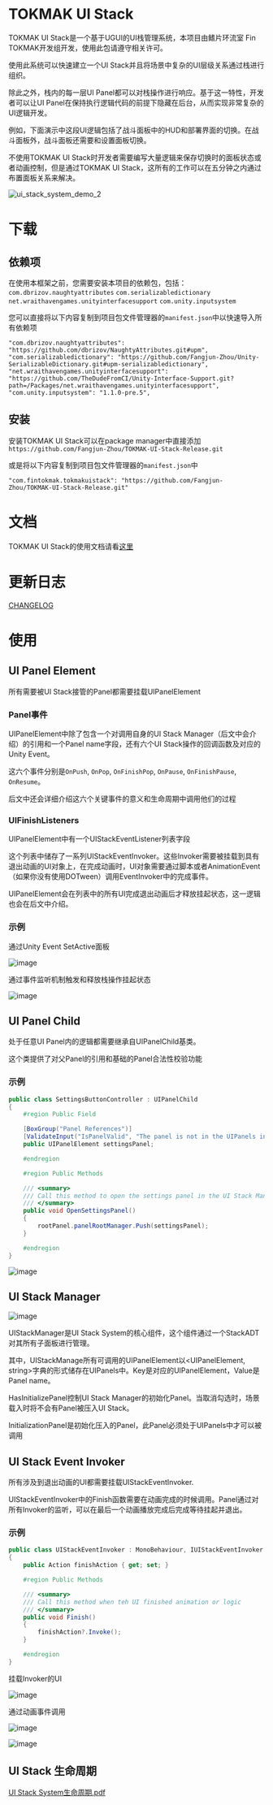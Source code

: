 # TOKMAK UI Stack

TOKMAK UI Stack是一个基于UGUI的UI栈管理系统，本项目由鳍片环流室 Fin TOKMAK开发组开发，使用此包请遵守相关许可。

使用此系统可以快速建立一个UI Stack并且将场景中复杂的UI层级关系通过栈进行组织。

除此之外，栈内的每一层UI Panel都可以对栈操作进行响应。基于这一特性，开发者可以让UI Panel在保持执行逻辑代码的前提下隐藏在后台，从而实现非常复杂的UI逻辑开发。

例如，下面演示中这段UI逻辑包括了战斗面板中的HUD和部署界面的切换。在战斗面板外，战斗面板还需要和设置面板切换。

不使用TOKMAK UI Stack时开发者需要编写大量逻辑来保存切换时的面板状态或者动画控制，但是通过TOKMAK UI Stack，这所有的工作可以在五分钟之内通过布置面板关系来解决。

![ui_stack_system_demo_2](https://user-images.githubusercontent.com/79500078/124217026-0a215c80-db2a-11eb-96eb-3737400fa477.gif)

# 下载

## 依赖项

在使用本框架之前，您需要安装本项目的依赖包，包括：
`com.dbrizov.naughtyattributes`
`com.serializabledictionary`
`net.wraithavengames.unityinterfacesupport`
`com.unity.inputsystem`

您可以直接将以下内容复制到项目包文件管理器的`manifest.json`中以快速导入所有依赖项

```
"com.dbrizov.naughtyattributes": "https://github.com/dbrizov/NaughtyAttributes.git#upm",
"com.serializabledictionary": "https://github.com/Fangjun-Zhou/Unity-SerializableDictionary.git#upm-serializabledictionary",
"net.wraithavengames.unityinterfacesupport": "https://github.com/TheDudeFromCI/Unity-Interface-Support.git?path=/Packages/net.wraithavengames.unityinterfacesupport",
"com.unity.inputsystem": "1.1.0-pre.5",
```

## 安装

安装TOKMAK UI Stack可以在package manager中直接添加`https://github.com/Fangjun-Zhou/TOKMAK-UI-Stack-Release.git`

或是将以下内容复制到项目包文件管理器的`manifest.json`中

```
"com.fintokmak.tokmakuistack": "https://github.com/Fangjun-Zhou/TOKMAK-UI-Stack-Release.git"
```

# 文档

TOKMAK UI Stack的使用文档请看[这里](https://fangjun-zhou.github.io/TOKMAK-UI-Stack/index.html)

# 更新日志

[CHANGELOG](https://github.com/Fangjun-Zhou/TOKMAK-UI-Stack/blob/main/Assets/Package/CHANGELOG.md)

# 使用

## UI Panel Element

所有需要被UI Stack接管的Panel都需要挂载UIPanelElement

### Panel事件

UIPanelElement中除了包含一个对调用自身的UI Stack Manager（后文中会介绍）的引用和一个Panel name字段，还有六个UI Stack操作的回调函数及对应的Unity Event。

这六个事件分别是`OnPush`, `OnPop`, `OnFinishPop`, `OnPause`, `OnFinishPause`, `OnResume`。

后文中还会详细介绍这六个关键事件的意义和生命周期中调用他们的过程

### UIFinishListeners

UIPanelElement中有一个UIStackEventListener列表字段

这个列表中储存了一系列UIStackEventInvoker。这些Invoker需要被挂载到具有退出动画的UI对象上，在完成动画时，UI对象需要通过脚本或者AnimationEvent（如果你没有使用DOTween）调用EventInvoker中的完成事件。

UIPanelElement会在列表中的所有UI完成退出动画后才释放挂起状态，这一逻辑也会在后文中介绍。

### 示例

通过Unity Event SetActive面板

![image](https://user-images.githubusercontent.com/79500078/124213844-de9b7380-db23-11eb-9cf2-3b9574dcb618.png)

通过事件监听机制触发和释放栈操作挂起状态

![image](https://user-images.githubusercontent.com/79500078/124214522-eb6c9700-db24-11eb-8894-9f7d91d43717.png)

## UI Panel Child

处于任意UI Panel内的逻辑都需要继承自UIPanelChild基类。

这个类提供了对父Panel的引用和基础的Panel合法性校验功能

### 示例

```c#
public class SettingsButtonController : UIPanelChild
{
    #region Public Field

    [BoxGroup("Panel References")]
    [ValidateInput("IsPanelValid", "The panel is not in the UIPanels in panelRootManager.")]
    public UIPanelElement settingsPanel;

    #endregion

    #region Public Methods

    /// <summary>
    /// Call this method to open the settings panel in the UI Stack Manager
    /// </summary>
    public void OpenSettingsPanel()
    {
        rootPanel.panelRootManager.Push(settingsPanel);
    }

    #endregion
}
```

![image](https://user-images.githubusercontent.com/79500078/124214608-13f49100-db25-11eb-8f07-3aa242409767.png)

## UI Stack Manager

![image](https://user-images.githubusercontent.com/79500078/124214644-2078e980-db25-11eb-90a9-f0fd51f52381.png)

UIStackManager是UI Stack System的核心组件，这个组件通过一个StackADT对其所有子面板进行管理。

其中，UIStackManage所有可调用的UIPanelElement以<UIPanelElement, string>字典的形式储存在UIPanels中。Key是对应的UIPanelElement，Value是Panel name。

HasInitializePanel控制UI Stack Manager的初始化Panel。当取消勾选时，场景载入时将不会有Panel被压入UI Stack。

InitializationPanel是初始化压入的Panel，此Panel必须处于UIPanels中才可以被调用

## UI Stack Event Invoker

所有涉及到退出动画的UI都需要挂载UIStackEventInvoker.

UIStackEventInvoker中的Finish函数需要在动画完成的时候调用。Panel通过对所有Invoker的监听，可以在最后一个动画播放完成后完成等待挂起并退出。

### 示例

```c#
public class UIStackEventInvoker : MonoBehaviour, IUIStackEventInvoker
{
    public Action finishAction { get; set; }

    #region Public Methods

    /// <summary>
    /// Call this method when teh UI finished animation or logic
    /// </summary>
    public void Finish()
    {
        finishAction?.Invoke();
    }

    #endregion
}
```

挂载Invoker的UI

![image](https://user-images.githubusercontent.com/79500078/124215027-d80dfb80-db25-11eb-8327-8aae42d401ce.png)

通过动画事件调用

![image](https://user-images.githubusercontent.com/79500078/124215107-fd9b0500-db25-11eb-9efe-a80b17d1d1ac.png)

![image](https://user-images.githubusercontent.com/79500078/124215152-13102f00-db26-11eb-8808-f2fe8e3782e8.png)

## UI Stack 生命周期

[UI Stack System生命周期.pdf](https://github.com/Fangjun-Zhou/Unity-UI-Stack-System/files/6751850/UI.Stack.System.pdf)

